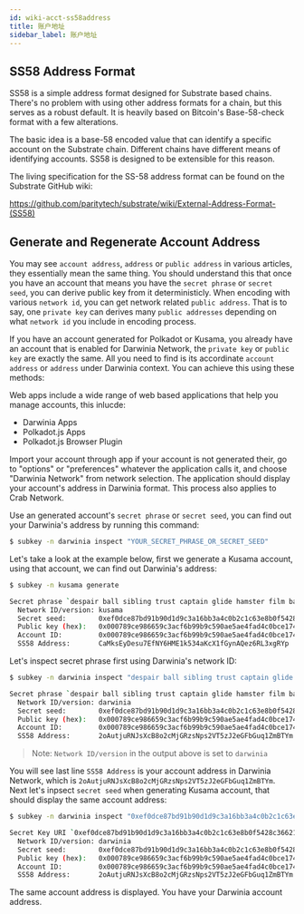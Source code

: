 ```yaml
---
id: wiki-acct-ss58address
title: 账户地址
sidebar_label: 账户地址
---
```


## SS58 Address Format
SS58 is a simple address format designed for Substrate based chains. There's no problem with using other address formats for a chain, but this serves as a robust default. It is heavily based on Bitcoin's Base-58-check format with a few alterations.

The basic idea is a base-58 encoded value that can identify a specific account on the Substrate chain. Different chains have different means of identifying accounts. SS58 is designed to be extensible for this reason.

The living specification for the SS-58 address format can be found on the Substrate GitHub wiki:

https://github.com/paritytech/substrate/wiki/External-Address-Format-(SS58)

## Generate and Regenerate Account Address

You may see `account address`, `address` or `public address` in various articles, they essentially mean the same thing. You should understand this that once you have an account that means you have the `secret phrase` or `secret seed`, you can derive public key from it deterministicly.  When encoding with various `network id`, you can get network related `public address`.  That is to say, one `private key` can derives many `public addresses` depending on what `network id` you include in encoding process.

If you have an account generated for Polkadot or Kusama, you already have an account that is enabled for Darwinia Network, the `private key` or `public key` are exactly the same.  All you need to find is its accordinate `account address` or `address` under Darwinia context.  You can achieve this using these methods:


<!--DOCUSAURUS_CODE_TABS-->
<!--Web Apps-->
Web apps include a wide range of web based applications that help you manage accounts, this inlucde:

- Darwinia Apps
- Polkadot.js Apps
- Polkadot.js Browser Plugin

Import your account through app if your account is not generated their, go to "options" or "preferences" whatever the application calls it, and choose "Darwinia Network" from network selection.  The application should display your account's address in Darwinia format.  This process also applies to Crab Network.

<!--Subkey CLI-->

Use an generated account's `secret phrase` or `secret seed`, you can find out your Darwinia's address by running this command:

```bash
$ subkey -n darwinia inspect "YOUR_SECRET_PHRASE_OR_SECRET_SEED"
```

Let's take a look at the example below, first we generate a Kusama account, using that account, we can find out Darwinia's address:

```bash
$ subkey -n kusama generate

Secret phrase `despair ball sibling trust captain glide hamster film banana food tree security` is account:
  Network ID/version: kusama
  Secret seed:        0xef0dce87bd91b90d1d9c3a16bb3a4c0b2c1c63e8b0f5428c366211a5fa3471c0
  Public key (hex):   0x000789ce986659c3acf6b99b9c590ae5ae4fad4c0bce174ab245341c482f7e73
  Account ID:         0x000789ce986659c3acf6b99b9c590ae5ae4fad4c0bce174ab245341c482f7e73
  SS58 Address:       CaMksEyDesu7EfNY6HME1k534aKcX1fGynAQez6RL3xgRYp
```

Let's inspect secret phrase first using Darwinia's network ID:

```bash
$ subkey -n darwinia inspect "despair ball sibling trust captain glide hamster film banana food tree security"

Secret phrase `despair ball sibling trust captain glide hamster film banana food tree security` is account:
  Network ID/version: darwinia
  Secret seed:        0xef0dce87bd91b90d1d9c3a16bb3a4c0b2c1c63e8b0f5428c366211a5fa3471c0
  Public key (hex):   0x000789ce986659c3acf6b99b9c590ae5ae4fad4c0bce174ab245341c482f7e73
  Account ID:         0x000789ce986659c3acf6b99b9c590ae5ae4fad4c0bce174ab245341c482f7e73
  SS58 Address:       2oAutjuRNJsXcB8o2cMjGRzsNps2VT5zJ2eGFbGuq1ZmBTYm
```

> Note: `Network ID/version` in the output above is set to `darwinia`

You will see last line `SS58 Address` is your account address in Darwinia Network, which is `2oAutjuRNJsXcB8o2cMjGRzsNps2VT5zJ2eGFbGuq1ZmBTYm`.  Next let's inpsect `secret seed` when generating Kusama account, that should display the same account address:

```bash
$ subkey -n darwinia inspect "0xef0dce87bd91b90d1d9c3a16bb3a4c0b2c1c63e8b0f5428c366211a5fa3471c0"

Secret Key URI `0xef0dce87bd91b90d1d9c3a16bb3a4c0b2c1c63e8b0f5428c366211a5fa3471c0` is account:
  Network ID/version: darwinia
  Secret seed:        0xef0dce87bd91b90d1d9c3a16bb3a4c0b2c1c63e8b0f5428c366211a5fa3471c0
  Public key (hex):   0x000789ce986659c3acf6b99b9c590ae5ae4fad4c0bce174ab245341c482f7e73
  Account ID:         0x000789ce986659c3acf6b99b9c590ae5ae4fad4c0bce174ab245341c482f7e73
  SS58 Address:       2oAutjuRNJsXcB8o2cMjGRzsNps2VT5zJ2eGFbGuq1ZmBTYm
```

The same account address is displayed.  You have your Darwinia account address.

<!--END_DOCUSAURUS_CODE_TABS-->

